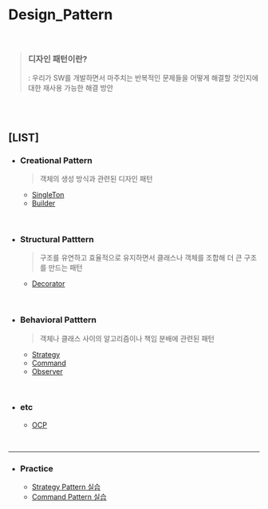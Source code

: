 # Design_Pattern
<br>

> ###  디자인 패턴이란? 
> : 우리가 SW를 개발하면서 마주치는 반복적인 문제들을 어떻게 해결할 것인지에 대한 재사용 가능한 해결 방안

<br>
<br>

## [LIST]
+ ### Creational Pattern
  > 객체의 생성 방식과 관련된 디자인 패턴
  
  + <a href="Creational Pattern/Singleton.md">SingleTon</a>
  + <a href="Creational Pattern/Builder.md">Builder</a>

<br>

+ ### Structural Patttern
  > 구조를 유연하고 효율적으로 유지하면서 클래스나 객체를 조합해 더 큰 구조를 만드는 패턴
  
  + <a href="Structural Pattern/Singleton.md">Decorator</a>

<br>

+ ### Behavioral Patttern
  > 객체나 클래스 사이의 알고리즘이나 책임 분배에 관련된 패턴

  + <a href="Behavioral pattern/Strategy.md">Strategy</a>
  + <a href="Behavioral pattern/Command.md">Command</a>
  + <a href="Behavioral pattern/Observer.md">Observer</a>
<br>

+ ### etc
  
  + <a href="etc/OCP.md">OCP</a>


<br>
<hr>

+ ### Practice

  + <a href="Practice/Strategy Pattern.md">Strategy Pattern 실습</a>
  + <a href="Practice/Command Pattern.md">Command Pattern 실습</a>
<br>
<br>
